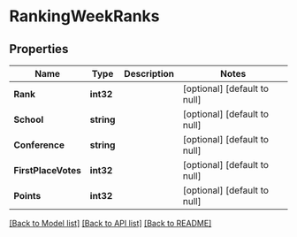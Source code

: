 # RankingWeekRanks

## Properties
Name | Type | Description | Notes
------------ | ------------- | ------------- | -------------
**Rank** | **int32** |  | [optional] [default to null]
**School** | **string** |  | [optional] [default to null]
**Conference** | **string** |  | [optional] [default to null]
**FirstPlaceVotes** | **int32** |  | [optional] [default to null]
**Points** | **int32** |  | [optional] [default to null]

[[Back to Model list]](../README.md#documentation-for-models) [[Back to API list]](../README.md#documentation-for-api-endpoints) [[Back to README]](../README.md)

